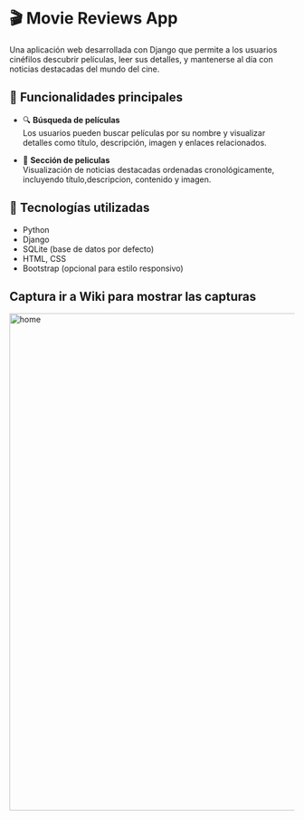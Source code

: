 # 🎬 Movie Reviews App
Una aplicación web desarrollada con Django que permite a los usuarios cinéfilos descubrir películas, leer sus detalles, y mantenerse al día con noticias destacadas del mundo del cine.

## 🚀 Funcionalidades principales

- 🔍 **Búsqueda de películas**  
  Los usuarios pueden buscar películas por su nombre y visualizar detalles como título, descripción, imagen y enlaces relacionados.

- 📰 **Sección de peliculas**  
  Visualización de noticias destacadas ordenadas cronológicamente, incluyendo título,descripcion, contenido y imagen.
  
## 🧠 Tecnologías utilizadas

- Python 
- Django 
- SQLite (base de datos por defecto)
- HTML, CSS
- Bootstrap (opcional para estilo responsivo)

## Captura ir a Wiki para mostrar las capturas
<img width="1897" height="878" alt="home" src="https://github.com/user-attachments/assets/2e3d58c1-907a-45c0-ac05-9addad70486a" />

